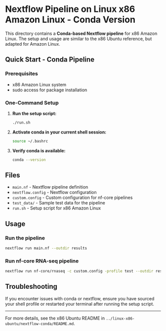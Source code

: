 # Nextflow Pipeline on Linux x86 Amazon Linux - Conda Version

This directory contains a **Conda-based Nextflow pipeline** for x86 Amazon Linux. The setup and usage are similar to the x86 Ubuntu reference, but adapted for Amazon Linux.

## Quick Start - Conda Pipeline

### Prerequisites

- x86 Amazon Linux system
- sudo access for package installation

### One-Command Setup

1. **Run the setup script:**

   ```bash
   ./run.sh
   ```

2. **Activate conda in your current shell session:**

   ```bash
   source ~/.bashrc
   ```

3. **Verify conda is available:**
   ```bash
   conda --version
   ```

## Files

- `main.nf` - Nextflow pipeline definition
- `nextflow.config` - Nextflow configuration
- `custom.config` - Custom configuration for nf-core pipelines
- `test_data/` - Sample test data for the pipeline
- `run.sh` - Setup script for x86 Amazon Linux

## Usage

### Run the pipeline

```bash
nextflow run main.nf --outdir results
```

### Run nf-core RNA-seq pipeline

```bash
nextflow run nf-core/rnaseq -c custom.config -profile test --outdir results -resume
```

## Troubleshooting

If you encounter issues with conda or nextflow, ensure you have sourced your shell profile or restarted your terminal after running the setup script.

---

For more details, see the x86 Ubuntu README in `../linux-x86-ubuntu/nextflow-conda/README.md`.
